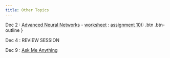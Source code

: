 ```yaml
---
title: Other Topics
---
```


Dec 2
: [Advanced Neural Networks](https://github.com/gallettilance/CS506-Fall2024/raw/main/lecture_21/21_Advanced_Neural_Networks.pdf) - [worksheet](https://github.com/gallettilance/CS506-Fall2024/blob/main/lecture_21/worksheet_21.ipynb)
  : [assignment 10](../assignments/assignment10){: .btn .btn-outline }

Dec 4
: REVIEW SESSION

Dec 9
: [Ask Me Anything](#)
